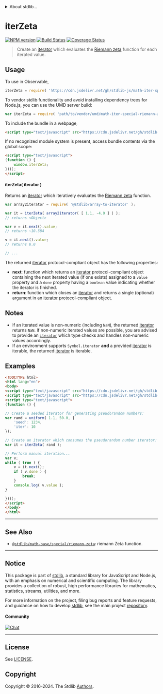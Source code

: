 <!--

@license Apache-2.0

Copyright (c) 2020 The Stdlib Authors.

Licensed under the Apache License, Version 2.0 (the "License");
you may not use this file except in compliance with the License.
You may obtain a copy of the License at

   http://www.apache.org/licenses/LICENSE-2.0

Unless required by applicable law or agreed to in writing, software
distributed under the License is distributed on an "AS IS" BASIS,
WITHOUT WARRANTIES OR CONDITIONS OF ANY KIND, either express or implied.
See the License for the specific language governing permissions and
limitations under the License.

-->


<details>
  <summary>
    About stdlib...
  </summary>
  <p>We believe in a future in which the web is a preferred environment for numerical computation. To help realize this future, we've built stdlib. stdlib is a standard library, with an emphasis on numerical and scientific computation, written in JavaScript (and C) for execution in browsers and in Node.js.</p>
  <p>The library is fully decomposable, being architected in such a way that you can swap out and mix and match APIs and functionality to cater to your exact preferences and use cases.</p>
  <p>When you use stdlib, you can be absolutely certain that you are using the most thorough, rigorous, well-written, studied, documented, tested, measured, and high-quality code out there.</p>
  <p>To join us in bringing numerical computing to the web, get started by checking us out on <a href="https://github.com/stdlib-js/stdlib">GitHub</a>, and please consider <a href="https://opencollective.com/stdlib">financially supporting stdlib</a>. We greatly appreciate your continued support!</p>
</details>

# iterZeta

[![NPM version][npm-image]][npm-url] [![Build Status][test-image]][test-url] [![Coverage Status][coverage-image]][coverage-url] <!-- [![dependencies][dependencies-image]][dependencies-url] -->

> Create an [iterator][mdn-iterator-protocol] which evaluates the [Riemann zeta][@stdlib/math/base/special/riemann-zeta] function for each iterated value.

<!-- Section to include introductory text. Make sure to keep an empty line after the intro `section` element and another before the `/section` close. -->

<section class="intro">

</section>

<!-- /.intro -->

<!-- Package usage documentation. -->



<section class="usage">

## Usage

To use in Observable,

```javascript
iterZeta = require( 'https://cdn.jsdelivr.net/gh/stdlib-js/math-iter-special-riemann-zeta@v0.2.1-umd/browser.js' )
```

To vendor stdlib functionality and avoid installing dependency trees for Node.js, you can use the UMD server build:

```javascript
var iterZeta = require( 'path/to/vendor/umd/math-iter-special-riemann-zeta/index.js' )
```

To include the bundle in a webpage,

```html
<script type="text/javascript" src="https://cdn.jsdelivr.net/gh/stdlib-js/math-iter-special-riemann-zeta@v0.2.1-umd/browser.js"></script>
```

If no recognized module system is present, access bundle contents via the global scope:

```html
<script type="text/javascript">
(function () {
    window.iterZeta;
})();
</script>
```

#### iterZeta( iterator )

Returns an [iterator][mdn-iterator-protocol] which iteratively evaluates the [Riemann zeta][@stdlib/math/base/special/riemann-zeta] function.

```javascript
var array2iterator = require( '@stdlib/array-to-iterator' );

var it = iterZeta( array2iterator( [ 1.1, -4.0 ] ) );
// returns <Object>

var v = it.next().value;
// returns ~10.584

v = it.next().value;
// returns 0.0

// ...
```

The returned [iterator][mdn-iterator-protocol] protocol-compliant object has the following properties:

-   **next**: function which returns an [iterator][mdn-iterator-protocol] protocol-compliant object containing the next iterated value (if one exists) assigned to a `value` property and a `done` property having a `boolean` value indicating whether the iterator is finished.
-   **return**: function which closes an [iterator][mdn-iterator-protocol] and returns a single (optional) argument in an [iterator][mdn-iterator-protocol] protocol-compliant object.

</section>

<!-- /.usage -->

<!-- Package usage notes. Make sure to keep an empty line after the `section` element and another before the `/section` close. -->

<section class="notes">

## Notes

-   If an iterated value is non-numeric (including `NaN`), the returned [iterator][mdn-iterator-protocol] returns `NaN`. If non-numeric iterated values are possible, you are advised to provide an [`iterator`][mdn-iterator-protocol] which type checks and handles non-numeric values accordingly.
-   If an environment supports `Symbol.iterator` **and** a provided [iterator][mdn-iterator-protocol] is iterable, the returned [iterator][mdn-iterator-protocol] is iterable.

</section>

<!-- /.notes -->

<!-- Package usage examples. -->

<section class="examples">

## Examples

<!-- eslint no-undef: "error" -->

```html
<!DOCTYPE html>
<html lang="en">
<body>
<script type="text/javascript" src="https://cdn.jsdelivr.net/gh/stdlib-js/random-iter-uniform@umd/browser.js"></script>
<script type="text/javascript" src="https://cdn.jsdelivr.net/gh/stdlib-js/math-iter-special-riemann-zeta@v0.2.1-umd/browser.js"></script>
<script type="text/javascript">
(function () {

// Create a seeded iterator for generating pseudorandom numbers:
var rand = uniform( 1.1, 50.0, {
    'seed': 1234,
    'iter': 10
});

// Create an iterator which consumes the pseudorandom number iterator:
var it = iterZeta( rand );

// Perform manual iteration...
var v;
while ( true ) {
    v = it.next();
    if ( v.done ) {
        break;
    }
    console.log( v.value );
}

})();
</script>
</body>
</html>
```

</section>

<!-- /.examples -->

<!-- Section to include cited references. If references are included, add a horizontal rule *before* the section. Make sure to keep an empty line after the `section` element and another before the `/section` close. -->

<section class="references">

</section>

<!-- /.references -->

<!-- Section for related `stdlib` packages. Do not manually edit this section, as it is automatically populated. -->

<section class="related">

* * *

## See Also

-   <span class="package-name">[`@stdlib/math-base/special/riemann-zeta`][@stdlib/math/base/special/riemann-zeta]</span><span class="delimiter">: </span><span class="description">riemann Zeta function.</span>

</section>

<!-- /.related -->

<!-- Section for all links. Make sure to keep an empty line after the `section` element and another before the `/section` close. -->


<section class="main-repo" >

* * *

## Notice

This package is part of [stdlib][stdlib], a standard library for JavaScript and Node.js, with an emphasis on numerical and scientific computing. The library provides a collection of robust, high performance libraries for mathematics, statistics, streams, utilities, and more.

For more information on the project, filing bug reports and feature requests, and guidance on how to develop [stdlib][stdlib], see the main project [repository][stdlib].

#### Community

[![Chat][chat-image]][chat-url]

---

## License

See [LICENSE][stdlib-license].


## Copyright

Copyright &copy; 2016-2024. The Stdlib [Authors][stdlib-authors].

</section>

<!-- /.stdlib -->

<!-- Section for all links. Make sure to keep an empty line after the `section` element and another before the `/section` close. -->

<section class="links">

[npm-image]: http://img.shields.io/npm/v/@stdlib/math-iter-special-riemann-zeta.svg
[npm-url]: https://npmjs.org/package/@stdlib/math-iter-special-riemann-zeta

[test-image]: https://github.com/stdlib-js/math-iter-special-riemann-zeta/actions/workflows/test.yml/badge.svg?branch=v0.2.1
[test-url]: https://github.com/stdlib-js/math-iter-special-riemann-zeta/actions/workflows/test.yml?query=branch:v0.2.1

[coverage-image]: https://img.shields.io/codecov/c/github/stdlib-js/math-iter-special-riemann-zeta/main.svg
[coverage-url]: https://codecov.io/github/stdlib-js/math-iter-special-riemann-zeta?branch=main

<!--

[dependencies-image]: https://img.shields.io/david/stdlib-js/math-iter-special-riemann-zeta.svg
[dependencies-url]: https://david-dm.org/stdlib-js/math-iter-special-riemann-zeta/main

-->

[chat-image]: https://img.shields.io/gitter/room/stdlib-js/stdlib.svg
[chat-url]: https://app.gitter.im/#/room/#stdlib-js_stdlib:gitter.im

[stdlib]: https://github.com/stdlib-js/stdlib

[stdlib-authors]: https://github.com/stdlib-js/stdlib/graphs/contributors

[umd]: https://github.com/umdjs/umd
[es-module]: https://developer.mozilla.org/en-US/docs/Web/JavaScript/Guide/Modules

[deno-url]: https://github.com/stdlib-js/math-iter-special-riemann-zeta/tree/deno
[deno-readme]: https://github.com/stdlib-js/math-iter-special-riemann-zeta/blob/deno/README.md
[umd-url]: https://github.com/stdlib-js/math-iter-special-riemann-zeta/tree/umd
[umd-readme]: https://github.com/stdlib-js/math-iter-special-riemann-zeta/blob/umd/README.md
[esm-url]: https://github.com/stdlib-js/math-iter-special-riemann-zeta/tree/esm
[esm-readme]: https://github.com/stdlib-js/math-iter-special-riemann-zeta/blob/esm/README.md
[branches-url]: https://github.com/stdlib-js/math-iter-special-riemann-zeta/blob/main/branches.md

[stdlib-license]: https://raw.githubusercontent.com/stdlib-js/math-iter-special-riemann-zeta/main/LICENSE

[mdn-iterator-protocol]: https://developer.mozilla.org/en-US/docs/Web/JavaScript/Reference/Iteration_protocols#The_iterator_protocol

[@stdlib/math/base/special/riemann-zeta]: https://github.com/stdlib-js/math-base-special-riemann-zeta/tree/umd

<!-- <related-links> -->



<!-- </related-links> -->

</section>

<!-- /.links -->
